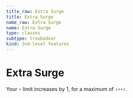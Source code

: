 ```yaml
---
title_raw: Extra Surge
title: Extra Surge
name_raw: Extra Surge
name: Extra Surge
type: classes
subtype: troubadour
kind: 2nd-level features
---
```


# Extra Surge

Your `⚡` limit increases by 1, for a maximum of `⚡⚡⚡⚡`.

